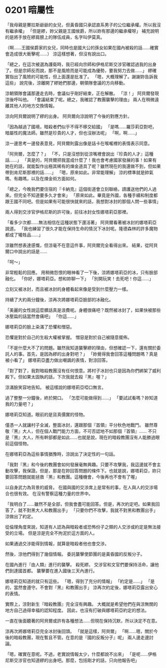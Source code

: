# 0201 暗屬性

「我母親是賽拉斯爺爺的女兒，但黃昏國只承認直系男子的公位繼承權。所以我沒有繼承權」
「但是繆，妳父親是王國侯爵，所以妳有那邊的繼承權呀」
補充說明的是將手放在繆肩膀上的隊伍成員，名字叫伊莫真。

（啊……王國侯爵家的女兒，同時也是國大公的孫女如果在國內被殺的話……確實會造成很大衝擊呢……）
涼這樣想著，但沒有說出口。

「總之，在這次被選為護衛時，我已經向宗師和伊格尼斯交涉官確認過我的出身了。但是宗師反而說，那不是風險而是可能成為優勢，要我努力去做……」
繆確實指出了風險的可能性，但上面還是批准了。
「嗯，大概理解了。謝謝妳告訴我這些」
說完後，涼離開了繆她們那邊，朝領隊會議的方向移動。

涼朝領隊會議那邊走去時，會議似乎剛好結束，正在解散。
「涼！」
阿貝爾發現涼後呼叫他。
「會議結束了呢。總之，我確認了教團襲擊的理由」
兩人在稍微遠離其他人的地方交換情報。

涼向阿貝爾說明了繆的出身。
阿貝爾向涼說明了今後的對應方針。

「因為越過了國境，暗殺者們似乎不得不移交給國」
「是嗎……羅莎莉亞對吧，暗屬性的魔法師。雖然是珍貴的人才，但也沒辦法呢」
「啊，啊……」

涼一邊思考一邊發表意見，阿貝爾則露出像是話卡在喉嚨裡的表情表示同意。

「阿貝爾，怎麼了？」
「不，只是沒想到從涼嘴裡會說出『珍貴的人才』這種話……」
「真是的，阿貝爾把我當成什麼了！我也會考慮國家發展的事！如果有她在的話，就能製作出極其稀有的煉金道具了呢？雖然現在的我還做不到，但如果帶到肯尼斯那裡的話……」
「嗯，原來如此。非常能理解」
涼的標準就是帥氣嗎、有趣嗎，以及在煉金術方面如何。

「總之，今晚我們要住宿的『卡納克』這個街道會立刻聯絡，請護送他們的人過來。但完全不知道要多久才會來」
「原來如此。畢竟是外國，各種手續和制度都跟王國不同吧。但是如果有可能很快就來的話，我想對冰封的那個人問一些事情」

兩人得到交涉官伊格尼斯的許可後，前往冰封女性娜塔莉亞那裡。

「看多少次都……無法相信在這種狀態下還活著」
阿貝爾看著被冰封的娜塔莉亞說道。
「我也練習了很久才能在保持生命的情況下冰封呢。隆德森林的許多魔物都成了犧牲品……」

涼雖然想表達感慨，但涼毫不在意這件事，阿貝爾完全看得出來。
結果，從阿貝爾口中說出的話是……

「呵～」

非常輕鬆的回應。
用稍微怨恨的眼神看了一下後，涼將娜塔莉亞的冰，只有臉部融化。
「你好，娜塔莉亞。想和妳聊一下」
「別開玩笑！去死吧！你這……」

立刻又被冰封，而且被冰封的身體看起來像是受到什麼壓力一樣。

持續了大約兩分鐘後，涼再次將娜塔莉亞臉部的冰融化。

「美麗的女性說這麼髒話真是浪費呢。身體很痛吧？既然被冰封了，如果快被那些冰壓扁的話當然會痛吧」
「你這……」

娜塔莉亞的臉上染滿了恐懼和憎惡。

恐懼是對於自己的生殺大權被掌握。
憎惡是對於自己被隨意擺佈。

「不是什麼大不了的問題。雖然我知道襲擊繆的理由，但想確認一下，還有關於委託人的事。首先，是因為繆的出身對吧？」
「妳覺得我會回答這種問題嗎？真是被小看了」
娜塔莉亞盡力做出嘲諷的表情，對涼回答。

「對了對了，我對暗殺教團沒有任何恨意。將村子冰封也只是因為你們綁架了威利殿下。但如果太固執的話，下次我就去殺『黑』喔？」

涼滿臉笑容地告知。
被這樣說的娜塔莉亞啞口無言。

過了整整一分鐘後，終於開口。
「怎麼可能做得到……」
「要試試看嗎？妳知道我的力量吧？」

娜塔莉亞知道。眼前的是貨真價實的怪物。

僅憑一人就讓村子全滅，整面冰封，還跟那個『首領』平分秋色地戰鬥。
雖然尊敬『黑』大人，但在個人戰鬥能力方面，不可否認地不如那個『首領』……
不只是『黑』大人，所有幹部都是如此……也就是說，現在的暗殺教團沒有人能勝過眼前這個怪物。

在娜塔莉亞為這些事情猶豫時，涼說出了決定性的一句話。

「我對『黑』和今後的教團會如何發展毫無興趣。只要不攻擊我，我這邊就不會主動攻擊，我保證。但是，那是在妳回答問題的條件下。也就是說，娜塔莉亞，妳只要回答問題就能拯救『黑』和教團。這種機會，今後再也不會有了喔」

以自身武力為背景的威脅。
在國與國的交涉席上是常有的事，在人與人的交涉場合也很有效。
在沒有警察這種力量的世界中。

「我明白了……雖然不是全部，但我會盡可能回答。但是，再次約定吧。如果我回答了，就不對黑大人和教團出手」
「只要你們不攻擊，我就不對黑和教團出手」
涼做出了約定。

從倫理角度來說，知道有人認為與暗殺者或恐怖份子之類的人交涉或約定是無法接受的立場。
但是涼是完全不拘泥於這方面的人。

如果通過交涉能得到情報，就算是暗殺者他也會交涉。

然後，涼他們得到了幾個情報。
委託襲擊使節團的是黃昏國的反叛分子。

在國內進行『由人類』進行的襲擊。
殺死繆。
交涉官和文官們要保持活命，讓他們到達國首都。
襲擊要在進入國後三天內進行。

娜塔莉亞知道的就只有這些。
「嗯，得到了充分的情報」
「約定是……」
「是的，當然會遵守。不會對『黑』和教團出手」
涼再次約定後，娜塔莉亞露出安心的表情。

實際上，涼對新生『暗殺教團』完全沒有興趣。
大概就是希望他們在與涼無關的地方自己過得幸福的認知程度。
因此，也沒有打破與娜塔莉亞約定的想法。

一直在後面聽著的阿貝爾或許有各種想法……但現在保持沉默，所以決定不在意。

涼再次將娜塔莉亞完全冰封後回頭。
「就是這樣，阿貝爾」
「啊……嗯，關於今後的暗殺教團，現在暫且不管。在意的是『國的反叛分子』呢」
兩人邊走邊討論。

「嗯，確實在意呢。不過，老實說情報太少，什麼都說不出來」
「是呢……伊格尼斯交涉官也知道繆的出身吧。那麼，包括剛才的話，只向他報告吧」